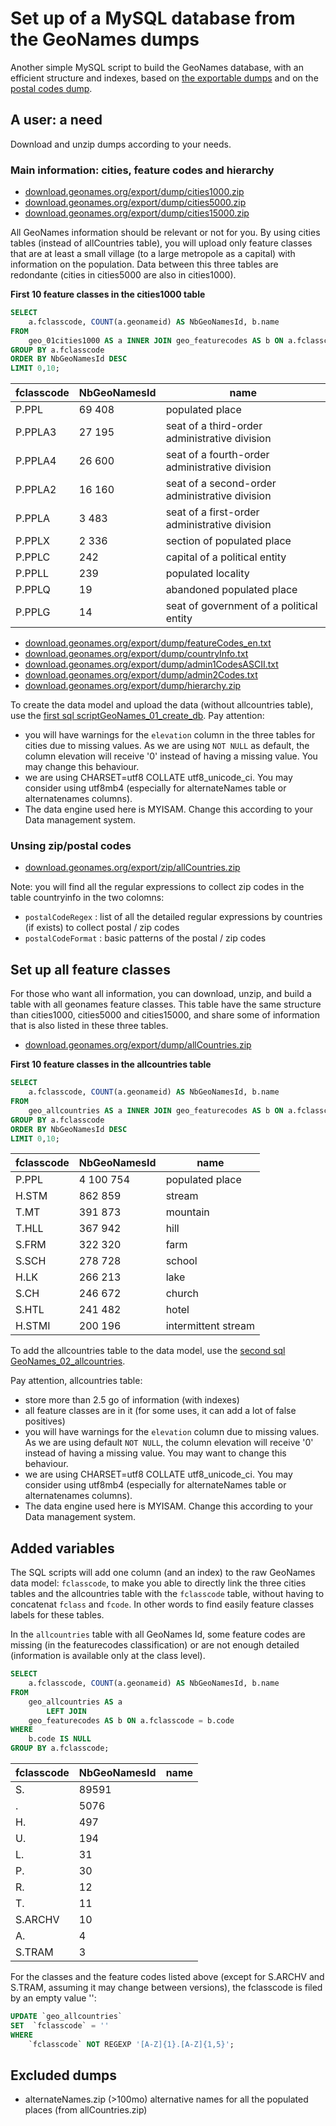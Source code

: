 # Set up of a MySQL database from the GeoNames dumps
Another simple MySQL script to build the GeoNames database, with an efficient structure and indexes, based on [the exportable dumps](http://download.geonames.org/export/dump/) and on the [postal codes dump](http://download.geonames.org/export/zip/).

## A user: a need

Download and unzip dumps according to your needs.
### Main information: cities, feature codes and hierarchy
* [download.geonames.org/export/dump/cities1000.zip](http://download.geonames.org/export/dump/cities1000.zip)
* [download.geonames.org/export/dump/cities5000.zip](http://download.geonames.org/export/dump/cities5000.zip)
* [download.geonames.org/export/dump/cities15000.zip](http://download.geonames.org/export/dump/cities15000.zip)

All GeoNames information should be relevant or not for you. By using cities tables (instead of allCountries table), you will upload only feature classes that are at least a small village (to a large metropole as a capital) with information on the population.
Data between this three tables are redondante (cities in cities5000 are also in cities1000).

**First 10 feature classes in the cities1000 table**
```sql
SELECT 
    a.fclasscode, COUNT(a.geonameid) AS NbGeoNamesId, b.name
FROM
    geo_01cities1000 AS a INNER JOIN geo_featurecodes AS b ON a.fclasscode = b.code
GROUP BY a.fclasscode
ORDER BY NbGeoNamesId DESC
LIMIT 0,10;
```
fclasscode | NbGeoNamesId | name
--- | --- | ---
P.PPL | 69 408 | populated place
P.PPLA3 | 27 195 | seat of a third-order administrative division
P.PPLA4 | 26 600 | seat of a fourth-order administrative division
P.PPLA2 | 16 160 | seat of a second-order administrative division
P.PPLA | 3 483 | seat of a first-order administrative division
P.PPLX | 2 336 | section of populated place
P.PPLC | 242 | capital of a political entity
P.PPLL | 239 | populated locality
P.PPLQ | 19 | abandoned populated place
P.PPLG | 14 | seat of government of a political entity

* [download.geonames.org/export/dump/featureCodes_en.txt](http://download.geonames.org/export/dump/featureCodes_en.txt)
* [download.geonames.org/export/dump/countryInfo.txt](http://download.geonames.org/export/dump/countryInfo.txt)
* [download.geonames.org/export/dump/admin1CodesASCII.txt](http://download.geonames.org/export/dump/admin1CodesASCII.txt)
* [download.geonames.org/export/dump/admin2Codes.txt](http://download.geonames.org/export/dump/admin2Codes.txt)
* [download.geonames.org/export/dump/hierarchy.zip](http://download.geonames.org/export/dump/hierarchy.zip)

To create the data model and upload the data (without allcountries table), use the [first sql scriptGeoNames_01_create_db](GeoNames_01_create_db.sql). Pay attention: 
* you will have warnings for the `elevation` column in the three tables for cities due to missing values. As we are using `NOT NULL` as default, the column elevation will receive '0' instead of having a missing value. You may change this behaviour. 
* we are using CHARSET=utf8 COLLATE utf8_unicode_ci. You may consider using utf8mb4 (especially for alternateNames table or alternatenames columns).
* The data engine used here is MYISAM. Change this according to your Data management system.
### Unsing zip/postal codes
* [download.geonames.org/export/zip/allCountries.zip](http://download.geonames.org/export/zip/allCountries.zip)

Note: you will find all the regular expressions to collect zip codes in the table countryinfo in the two colomns: 
* `postalCodeRegex` : list of all the detailed regular expressions by countries (if exists) to collect postal / zip codes
* `postalCodeFormat` : basic patterns of the postal / zip codes 

## Set up all feature classes
For those who want all information, you can download, unzip, and build a table with all geonames feature classes. This table have the same structure than cities1000, cities5000 and cities15000, and share some of information that is also listed in these three tables. 
* [download.geonames.org/export/dump/allCountries.zip](http://download.geonames.org/export/dump/allCountries.zip)

**First 10 feature classes in the allcountries table**
```sql
SELECT 
    a.fclasscode, COUNT(a.geonameid) AS NbGeoNamesId, b.name
FROM
    geo_allcountries AS a INNER JOIN geo_featurecodes AS b ON a.fclasscode = b.code
GROUP BY a.fclasscode
ORDER BY NbGeoNamesId DESC
LIMIT 0,10;
```
fclasscode | NbGeoNamesId | name
--- | --- | ---
P.PPL | 4 100 754 | populated place
H.STM | 862 859 | stream
T.MT | 391 873 | mountain
T.HLL | 367 942 | hill
S.FRM | 322 320 | farm
S.SCH | 278 728 | school
H.LK | 266 213 | lake
S.CH | 246 672 | church
S.HTL | 241 482 | hotel
H.STMI | 200 196 | intermittent stream

To add the allcountries table to the data model, use the [second sql GeoNames_02_allcountries](GeoNames_02_allcountries.sql).

Pay attention, allcountries table:
* store more than 2.5 go of information (with indexes)
* all feature classes are in it (for some uses, it can add a lot of false positives)
* you will have warnings for the `elevation` column due to missing values. As we are using default `NOT NULL`, the column elevation will receive '0' instead of having a missing value. You may want to change this behaviour. 
* we are using CHARSET=utf8 COLLATE utf8_unicode_ci. You may consider using utf8mb4 (especially for alternateNames table or alternatenames columns).
* The data engine used here is MYISAM. Change this according to your Data management system.
## Added variables
The SQL scripts will add one column (and an index) to the raw GeoNames data model: `fclasscode`, to make you able to directly link the three cities tables and the allcountries table with the `fclasscode` table, without having to concatenat `fclass` and `fcode`. In other words to find easily feature classes labels for these tables.

In the `allcountries` table with all GeoNames Id, some feature codes are missing (in the featurecodes classification) or are not enough detailed (information is available only at the class level). 
```sql
SELECT 
    a.fclasscode, COUNT(a.geonameid) AS NbGeoNamesId, b.name
FROM
    geo_allcountries AS a
        LEFT JOIN
    geo_featurecodes AS b ON a.fclasscode = b.code
WHERE
    b.code IS NULL
GROUP BY a.fclasscode;
```
fclasscode | NbGeoNamesId | name
--- | --- | ---
S. | 89591 | 	
. | 5076 | 	
H. | 497 | 	
U. | 194 | 	
L. | 31 | 	
P. | 30 | 	
R. | 12 | 	
T. | 11 | 	
S.ARCHV | 	10 | 	
A. | 	4 | 	
S.TRAM | 	3 | 	

For the classes and the feature codes listed above (except for S.ARCHV and S.TRAM, assuming it may change between versions), the fclasscode is filed by an empty value '':
```sql
UPDATE `geo_allcountries` 
SET  `fclasscode` = ''
WHERE
    `fclasscode` NOT REGEXP '[A-Z]{1}.[A-Z]{1,5}';
```

##  Excluded dumps
* alternateNames.zip (>100mo) alternative names for all the populated places (from allCountries.zip)
